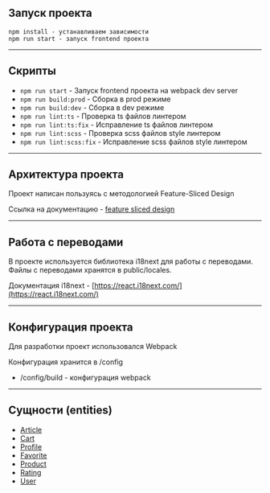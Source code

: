 ## Запуск проекта

```
npm install - устанавливаем зависимости
npm run start - запуск frontend проекта 
```

----

## Скрипты

- `npm run start` - Запуск frontend проекта на webpack dev server
- `npm run build:prod` - Сборка в prod режиме
- `npm run build:dev` - Сборка в dev режиме 
- `npm run lint:ts` - Проверка ts файлов линтером
- `npm run lint:ts:fix` - Исправление ts файлов линтером
- `npm run lint:scss` - Проверка scss файлов style линтером
- `npm run lint:scss:fix` - Исправление scss файлов style линтером


----

## Архитектура проекта

Проект написан пользуясь с методологией Feature-Sliced Design

Ссылка на документацию - [feature sliced design](https://feature-sliced.design/docs/get-started/overview)

----

## Работа с переводами

В проекте используется библиотека i18next для работы с переводами.
Файлы с переводами хранятся в public/locales.

Документация i18next - [https://react.i18next.com/](https://react.i18next.com/)

----
## Конфигурация проекта

Для разработки проект использовался Webpack 

Конфигурация хранится в /config
- /config/build - конфигурация webpack
----

## Сущности (entities)

- [Article](/src/entities/Article)
- [Cart](/src/entities/Cart)
- [Profile](/src/entities/Profile)
- [Favorite](/src/entities/Favorite)
- [Product](/src/entities/Product)
- [Rating](/src/entities/Rating)
- [User](/src/entities/User)

